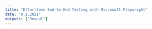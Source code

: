 ```yaml
---
title: "Effortless End-to-End Testing with Microsoft Playwright"
date: "8.1.2021"
outputs: ["Reveal"]
---
```

